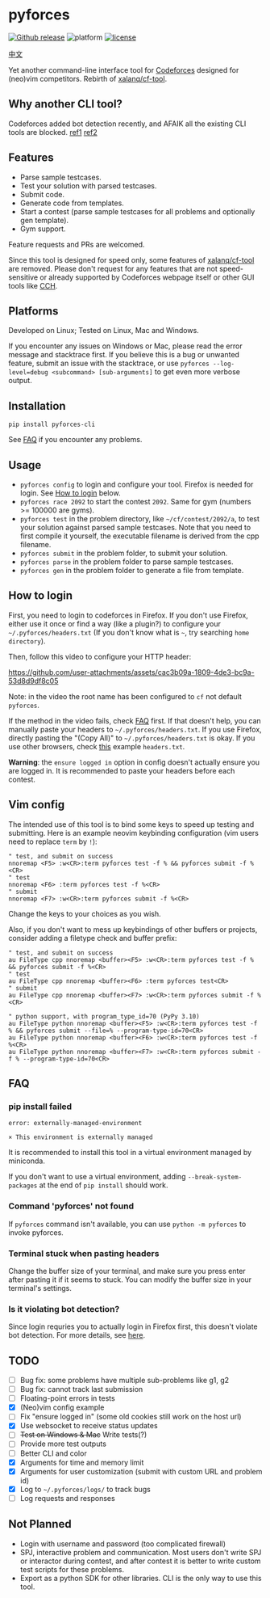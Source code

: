 # pyforces

[![Github release](https://img.shields.io/github/release/LZDQ/pyforces)](https://github.com/LZDQ/pyforces/releases)
![platform](https://img.shields.io/badge/platform-Windows%20%7C%20macOS%20%7C%20Linux-blue)
[![license](https://img.shields.io/badge/license-WTFPL-%23373737.svg)](https://raw.githubusercontent.com/LZDQ/pyforces/main/LICENSE)

[中文](README-zh.md)

Yet another command-line interface tool for [Codeforces](https://codeforces.com) designed for (neo)vim competitors. Rebirth of [xalanq/cf-tool](https://github.com/xalanq/cf-tool).

## Why another CLI tool?

Codeforces added bot detection recently, and AFAIK all the existing CLI tools are blocked. [ref1](https://codeforces.com/blog/entry/96091) [ref2](https://github.com/woshiluo/cf-tool/issues/5)

## Features

* Parse sample testcases.
* Test your solution with parsed testcases.
* Submit code.
* Generate code from templates.
* Start a contest (parse sample testcases for all problems and optionally gen template).
* Gym support.

Feature requests and PRs are welcomed.

Since this tool is designed for speed only, some features of [xalanq/cf-tool](https://github.com/xalanq/cf-tool) are removed. Please don't request for any features that are not speed-sensitive or already supported by Codeforces webpage itself or other GUI tools like [CCH](https://github.com/CodeforcesContestHelper/CCHv2).

## Platforms

Developed on Linux; Tested on Linux, Mac and Windows.

If you encounter any issues on Windows or Mac, please read the error message and stacktrace first. If you believe this is a bug or unwanted feature, submit an issue with the stacktrace, or use `pyforces --log-level=debug <subcommand> [sub-arguments]` to get even more verbose output.

## Installation

`pip install pyforces-cli`

See [FAQ](#FAQ) if you encounter any problems.

## Usage

* `pyforces config` to login and configure your tool. Firefox is needed for login. See [How to login](#How-to-login) below.
* `pyforces race 2092` to start the contest `2092`. Same for gym (numbers >= 100000 are gyms).
* `pyforces test` in the problem directory, like `~/cf/contest/2092/a`, to test your solution against parsed sample testcases. Note that you need to first compile it yourself, the executable filename is derived from the cpp filename.
* `pyforces submit` in the problem folder, to submit your solution.
* `pyforces parse` in the problem folder to parse sample testcases.
* `pyforces gen` in the problem folder to generate a file from template.

## How to login

First, you need to login to codeforces in Firefox. If you don't use Firefox, either use it once or find a way (like a plugin?) to configure your `~/.pyforces/headers.txt` (If you don't know what is `~`, try searching `home directory`).

Then, follow this video to configure your HTTP header:


https://github.com/user-attachments/assets/cac3b09a-1809-4de3-bc9a-53d8d9df8c05

Note: in the video the root name has been configured to `cf` not default `pyforces`.

If the method in the video fails, check [FAQ](#FAQ) first. If that doesn't help, you can manually paste your headers to `~/.pyforces/headers.txt`. If you use Firefox, directly pasting the "(Copy All)" to `~/.pyforces/headers.txt` is okay. If you use other browsers, check [this](example/headers.txt) example `headers.txt`.

**Warning**: the `ensure logged in` option in config doesn't actually ensure you are logged in. It is recommended to paste your headers before each contest.

## Vim config

The intended use of this tool is to bind some keys to speed up testing and submitting. Here is an example neovim keybinding configuration (vim users need to replace `term` by `!`):

```vim
" test, and submit on success
nnoremap <F5> :w<CR>:term pyforces test -f % && pyforces submit -f %<CR>
" test
nnoremap <F6> :term pyforces test -f %<CR>
" submit
nnoremap <F7> :w<CR>:term pyforces submit -f %<CR>
```

Change the keys to your choices as you wish.

Also, if you don't want to mess up keybindings of other buffers or projects, consider adding a filetype check and buffer prefix:

```vim
" test, and submit on success
au FileType cpp nnoremap <buffer><F5> :w<CR>:term pyforces test -f % && pyforces submit -f %<CR>
" test
au FileType cpp nnoremap <buffer><F6> :term pyforces test<CR>
" submit
au FileType cpp nnoremap <buffer><F7> :w<CR>:term pyforces submit -f %<CR>

" python support, with program_type_id=70 (PyPy 3.10)
au FileType python nnoremap <buffer><F5> :w<CR>:term pyforces test -f % && pyforces submit --file=% --program-type-id=70<CR>
au FileType python nnoremap <buffer><F6> :w<CR>:term pyforces test -f %<CR>
au FileType python nnoremap <buffer><F7> :w<CR>:term pyforces submit -f % --program-type-id=70<CR>
```

## FAQ

### pip install failed

```
error: externally-managed-environment

× This environment is externally managed
```

It is recommended to install this tool in a virtual environment managed by miniconda.

If you don't want to use a virtual environment, adding `--break-system-packages` at the end of `pip install` should work.

### Command 'pyforces' not found

If `pyforces` command isn't available, you can use `python -m pyforces` to invoke pyforces.

### Terminal stuck when pasting headers

Change the buffer size of your terminal, and make sure you press enter after pasting it if it seems to stuck. You can modify the buffer size in your terminal's settings.

### Is it violating bot detection?

Since login requries you to actually login in Firefox first, this doesn't violate bot detection. For more details, see [here](https://codeforces.com/blog/entry/134322).

## TODO

- [ ] Bug fix: some problems have multiple sub-problems like g1, g2
- [ ] Bug fix: cannot track last submission
- [ ] Floating-point errors in tests
- [x] (Neo)vim config example
- [ ] Fix "ensure logged in" (some old cookies still work on the host url)
- [x] Use websocket to receive status updates
- [ ] ~~Test on Windows & Mac~~ Write tests(?)
- [ ] Provide more test outputs
- [ ] Better CLI and color
- [x] Arguments for time and memory limit
- [x] Arguments for user customization (submit with custom URL and problem id)
- [x] Log to `~/.pyforces/logs/` to track bugs
- [ ] Log requests and responses

## Not Planned

* Login with username and password (too complicated firewall)
* SPJ, interactive problem and communication. Most users don't write SPJ or interactor during contest, and after contest it is better to write custom test scripts for these problems.
* Export as a python SDK for other libraries. CLI is the only way to use this tool.
